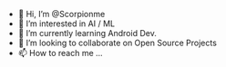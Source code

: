 - 👋 Hi, I’m @Scorpionme
- 👀 I’m interested in AI / ML
- 🌱 I’m currently learning Android Dev.
- 💞️ I’m looking to collaborate on Open Source Projects
- 📫 How to reach me ...
